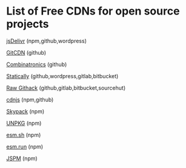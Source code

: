 # List of Free CDNs for open source projects

[jsDelivr](https://www.jsdelivr.com)  (npm,github,wordpress)

[GitCDN](https://gitcdn.link) (github)

[Combinatronics](https://www.combinatronics.com) (github)

[Statically](https://statically.io) (github,wordpress,gitlab,bitbucket)

[Raw Githack](https://raw.githack.com) (github,gitlab,bitbucket,sourcehut)

[cdnjs](https://cdnjs.com) (npm,github)

[Skypack](https://skypack.dev) (npm)

[UNPKG](https://unpkg.com/) (npm)

[esm.sh](https://esm.sh) (npm)

[esm.run](https://esm.run) (npm)

[JSPM](https://jspm.org) (npm)




